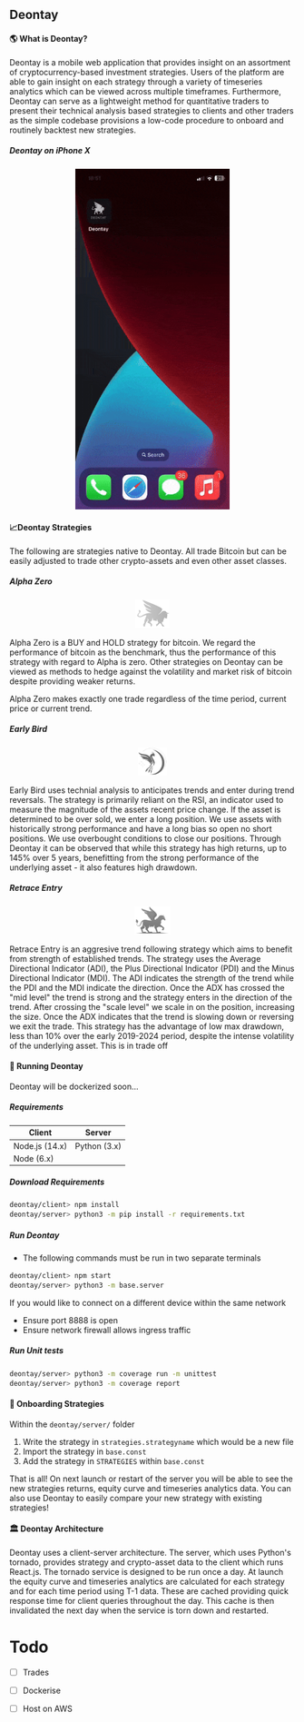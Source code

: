 
## Deontay

#### 🌎 What is Deontay?
Deontay is a mobile web application that provides insight on an assortment of cryptocurrency-based investment strategies. Users of the platform are able to gain insight on each strategy through a variety of timeseries analytics which can be viewed across multiple timeframes.
Furthermore, Deontay can serve as a lightweight method for quantitative traders to present their technical analysis based strategies to clients and other traders as the simple codebase provisions a low-code procedure to onboard and routinely backtest new strategies.

##### Deontay on iPhone X
<p align="center">
<img src="https://github.com/DonCharlesLambert/Deontay/blob/main/misc/forreadme/compressed-phone.gif?raw=true"
height="600px"
alt="Deontay used on iPhone X"
/>
</p>


#### 📈Deontay Strategies
The following are strategies native to Deontay. All trade Bitcoin but can be easily adjusted to trade other crypto-assets and even other asset classes.
##### Alpha Zero
<p align="center">
<img src="https://github.com/DonCharlesLambert/Deontay/blob/main/misc/logos/logonn-transparent.png?raw=true"
height="50px"
alt="Deontay used on iPhone X"
/>
</p>
Alpha Zero is a BUY and HOLD strategy for bitcoin. We regard the performance of bitcoin as the benchmark, thus the performance of this strategy with regard to Alpha is zero. Other strategies on Deontay can be viewed as methods to hedge against the volatility and market risk of bitcoin despite providing weaker returns.

Alpha Zero makes exactly one trade regardless of the time period, current price or current trend.

##### Early Bird
<p align="center">
<img src="https://github.com/DonCharlesLambert/Deontay/blob/main/misc/logos/entrylogonn-transparent.png?raw=true"
height="50px"
alt="Deontay used on iPhone X"
/>
</p>
Early Bird uses technial analysis to anticipates trends and enter during trend reversals. The strategy is primarily reliant on the RSI, an indicator used to measure the magnitude of the assets recent price change.
If the asset is determined to be over sold, we enter a long position. We use assets with historically strong performance and have a long bias so open no short positions. We use overbought conditions to close our positions.
Through Deontay it can be observed that while this strategy has high returns, up to 145% over 5 years, benefitting from the strong performance of the underlying asset - it also features high drawdown.

##### Retrace Entry
<p align="center">
<img src="https://github.com/DonCharlesLambert/Deontay/blob/main/misc/logos/retracelogonn-transparent.png?raw=true"
height="50px"
alt="Deontay used on iPhone X"
/>
</p>
Retrace Entry is an aggresive trend following strategy which aims to benefit from strength of established trends. The strategy uses the Average Directional Indicator (ADI), the Plus Directional Indicator (PDI) and the Minus Directional Indicator (MDI).
The ADI indicates the strength of the trend while the PDI and the MDI indicate the direction. Once the ADX has crossed the "mid level" the trend is strong and the strategy enters in the direction of the trend. After crossing the "scale level" we scale in on the position, increasing the size. Once the ADX indicates that the trend is slowing down or reversing we exit the trade.
This strategy has the advantage of low max drawdown, less than 10% over the early 2019-2024 period, despite the intense volatility of the underlying asset. This is in trade off 

#### 🏃 Running Deontay
Deontay will be dockerized soon...
##### Requirements
|Client  |Server  |
|--|--|
|Node.js (14.x) | Python (3.x) |
|Node (6.x)  |  |

##### Download Requirements
```sh
deontay/client> npm install
deontay/server> python3 -m pip install -r requirements.txt
```
##### Run Deontay
- The following commands must be run in two separate terminals
```sh
deontay/client> npm start
deontay/server> python3 -m base.server
```
If you would like to connect on a different device within the same network
- Ensure port 8888 is open
- Ensure network firewall allows ingress traffic

##### Run Unit tests
```sh
deontay/server> python3 -m coverage run -m unittest
deontay/server> python3 -m coverage report
```


#### 🥊 Onboarding Strategies
Within the ```deontay/server/``` folder
 1. Write the strategy in ```strategies.strategyname``` which would be a new file
 2. Import the strategy in ```base.const```
 3. Add the strategy in ```STRATEGIES``` within ```base.const```

That is all! On next launch or restart of the server you will be able to see the new strategies returns, equity curve and timeseries analytics data. You can also use Deontay to easily compare your new strategy with existing strategies!


#### 🏛️ Deontay Architecture
Deontay uses a client-server architecture. The server, which uses Python's tornado, provides strategy and crypto-asset data to the client which runs React.js.
The tornado service is designed to be run once a day. At launch the equity curve and timeseries analytics are calculated for each strategy and for each time period using T-1 data. These are cached providing quick response time for client queries throughout the day. This cache is then invalidated the next day when the service is torn down and restarted.


 # Todo

- [ ] Trades
- [ ] Dockerise
- [ ] Host on AWS




